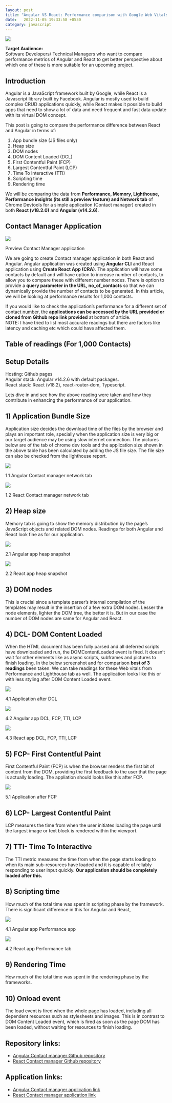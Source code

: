 ```yaml
---
layout: post
title: "Angular VS React: Performance comparison with Google Web Vitals"
date:   2022-11-05 19:33:58 +0530
category: javascript
---
```


![](https://miro.medium.com/max/1155/1*BkoTJN4n5cQrgagMRUrEPg.png)

**Target Audience:**  
Software Developers/ Technical Managers who want to compare performance metrics of Angular and React to get better perspective about which one of these is more suitable for an upcoming project.

## **Introduction**

Angular is a JavaScript framework built by Google, while React is a Javascript library built by Facebook. Angular is mostly used to build complex CRUD applications quickly, while React makes it possible to build apps that need to show a lot of data and need frequent and fast data update with its virtual DOM concept.

This post is going to compare the performance difference between React and Angular in terms of:  
1) App bundle size (JS files only) 
2) Heap size
3) DOM nodes
4) DOM Content Loaded (DCL)
5) First Contentful Paint (FCP)
6) Largest Contentful Paint (LCP)
7) Time To Interactive (TTI)
8) Scripting time
9) Rendering time

We will be comparing the data from **Performance, Memory, Lighthouse, Performance insights (its still a preview feature) and Network tab** of Chrome Devtools for a simple application (Contact manager) created in both **React (v18.2.0)** and **Angular (v14.2.6)**.

## Contact Manager Application

![](https://miro.medium.com/max/1155/1*ZZIh7U5yecraVNNf36zeAQ.png)

Preview Contact Manager application

We are going to create Contact manager application in both React and Angular. Angular application was created using **Angular CLI** and React application using **Create React App (CRA)**. The application will have some contacts by default and will have option to increase number of contacts, to allow you to compare these with different number nodes. There is option to provide a **query parameter in the URL, no\_of\_contacts** so that we can dynamically provide the number of contacts to be generated. In this article, we will be looking at performance results for 1,000 contacts.

If you would like to check the application’s performance for a different set of contact number, the **applications can be accessed by the URL provided or cloned from Github repo link provided** at bottom of article.  
NOTE: I have tried to list most accurate readings but there are factors like latency and caching etc which could have affected them.

## **Table of readings (For 1,000 Contacts)**

## Setup Details

Hosting: Github pages  
Angular stack: Angular v14.2.6 with default packages.  
React stack: React (v18.2), react-router-dom, Typescript.

Lets dive in and see how the above reading were taken and how they contribute in enhancing the performance of our application.

## 1) Application Bundle Size

Application size decides the download time of the files by the browser and plays an important role, specially when the application size is very big or our target audience may be using slow internet connection. The pictures below are of the tab of chrome dev tools and the application size shown in the above table has been calculated by adding the JS file size. The file size can also be checked from the lighthouse report.

![](https://miro.medium.com/max/1155/1*JwHTHHJot8rF4X_ilkgsRQ.png)

1.1 Angular Contact manager network tab

![](https://miro.medium.com/max/1155/1*EV2VumPmFHu6ME4uc4wutw.png)

1.2 React Contact manager network tab

## 2) Heap size

Memory tab is going to show the memory distribution by the page’s JavaScript objects and related DOM nodes. Readings for both Angular and React look fine as for our application.

![](https://miro.medium.com/max/1155/1*JkqZgqgNgFM-nPfLCQd7YA.png)

2.1 Angular app heap snapshot

![](https://miro.medium.com/max/1155/1*bCM7WMyWtXmCfG6IlQIGuA.png)

2.2 React app heap snapshot

## 3) DOM nodes

This is crucial since a template parser’s internal compilation of the templates may result in the insertion of a few extra DOM nodes. Lesser the node elements, lighter the DOM tree, the better it is. But in our case the number of DOM nodes are same for Angular and React.

## 4) DCL- DOM Content Loaded

When the HTML document has been fully parsed and all deferred scripts have downloaded and run, the DOMContentLoaded event is fired. It doesn’t wait for other elements like as async scripts, subframes and pictures to finish loading. In the below screenshot and for comparison **best of 3 readings** been taken. We can take readings for these Web vitals from Performance and Lighthouse tab as well. The application looks like this or with less styling after DOM Content Loaded event.

![](https://miro.medium.com/max/521/1*59wAq9hNmLIeYIzShBPDfw.png)

4.1 Application after DCL

![](https://miro.medium.com/max/1155/1*pfNKKlS15P_TqbnZutwVFg.png)

4.2 Angular app DCL, FCP, TTI, LCP

![](https://miro.medium.com/max/1155/1*OH1AKAzSErOeuax9VeU-_A.png)

4.3 React app DCL, FCP, TTI, LCP

## 5) FCP- First Contentful Paint

First Contentful Paint (FCP) is when the browser renders the first bit of content from the DOM, providing the first feedback to the user that the page is actually loading. The appliation should looks like this after FCP.

![](https://miro.medium.com/max/518/1*Kbl5KHi3PSXbT-ALtZVqUg.png)

5.1 Application after FCP

## 6) LCP- Largest Contentful Paint

LCP measures the time from when the user initiates loading the page until the largest image or text block is rendered within the viewport.

## 7) TTI- Time To Interactive

The TTI metric measures the time from when the page starts loading to when its main sub-resources have loaded and it is capable of reliably responding to user input quickly. **Our application should be completely loaded after this.**

## 8) Scripting time

How much of the total time was spent in scripting phase by the framework. There is significant difference in this for Angular and React,

![](https://miro.medium.com/max/1155/1*O8Ia1niCDC73TiLSeH_bRQ.png)

4.1 Angular app Performance app

![](https://miro.medium.com/max/1155/1*ZQH8gN2eCY5D9efpT54vdg.png)

4.2 React app Performance tab

## 9) Rendering Time

How much of the total time was spent in the rendering phase by the frameworks.

## 10) Onload event

The load event is fired when the whole page has loaded, including all dependent resources such as stylesheets and images. This is in contrast to DOM Content Loaded event, which is fired as soon as the page DOM has been loaded, without waiting for resources to finish loading.

## Repository links:

-   [Angular Contact manager Github repository](https://github.com/hearsid/ng-contact-manager)
-   [React Contact manager Github repository](https://github.com/hearsid/react-contact-manager)

## Application links:

-   [Angular Contact manager application link](https://hearsid.com/ng-contact-manager/#/contacts?no_of_contacts=100)
-   [React Contact manager application link](https://hearsid.com/react-contact-manager/?no_of_contacts=100)